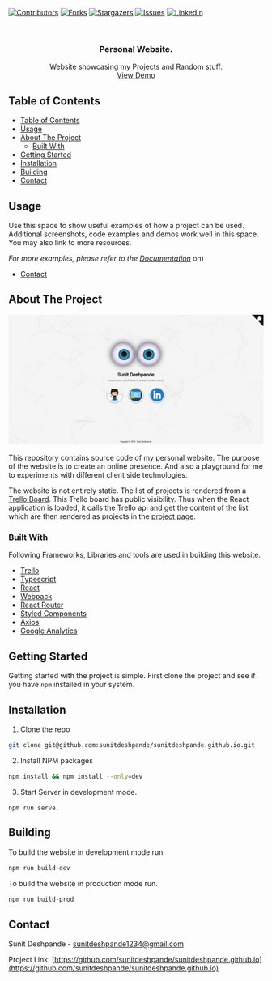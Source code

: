 [![Contributors][contributors-shield]][contributors-url]
[![Forks][forks-shield]][forks-url]
[![Stargazers][stars-shield]][stars-url]
[![Issues][issues-shield]][issues-url]
[![LinkedIn][linkedin-shield]][linkedin-url]


<br />
<p align="center">
  <h3 align="center">Personal Website.</h3>

  <p align="center">
    Website showcasing my Projects and Random stuff.
    <br />
    <a href="https://sunitdeshpande.github.io/">View Demo</a>
  </p>
</p>



<!-- TABLE OF CONTENTS -->
## Table of Contents

- [Table of Contents](#table-of-contents)
- [Usage](#usage)
- [About The Project](#about-the-project)
  - [Built With](#built-with)
- [Getting Started](#getting-started)
- [Installation](#installation)
- [Building](#building)
- [Contact](#contact)

<!-- USAGE EXAMPLES -->
## Usage

Use this space to show useful examples of how a project can be used. Additional screenshots, code examples and demos work well in this space. You may also link to more resources.

_For more examples, please refer to the [Documentation](https://example.com)_
on)
- [Contact](#contact)



<!-- ABOUT THE PROJECT -->
## About The Project

[![Product Name Screen Shot][product-screenshot]](https://sunitdeshpande.github.io/)

This repository contains source code of my personal website. The purpose of the website is to create an online presence. And also a playground for me to experiments with different client side technologies.

The website is not entirely static. The list of projects is rendered from a [Trello Board](https://trello.com/b/R6NkuhCD/personal-website). This Trello board has public visibility. Thus when the React application is loaded, it calls the Trello api and get the content of the list which are then rendered as projects in the [project page](https://sunitdeshpande.github.io/#/projects/).


### Built With

Following Frameworks, Libraries and tools are used in building this website.

* [Trello](https://trello.com/b/R6NkuhCD/personal-website)
* [Typescript](http://www.typescriptlang.org/)
* [React](https://reactjs.org/)
* [Webpack](https://webpack.js.org/)
* [React Router](https://github.com/ReactTraining/react-router)
* [Styled Components](https://www.styled-components.com/)
* [Axios](https://github.com/axios/axios)
* [Google Analytics](https://analytics.google.com/analytics/web/)



<!-- GETTING STARTED -->
## Getting Started

Getting started with the project is simple. First clone the project and see if you have `npm` installed in your system.


## Installation

1. Clone the repo
```sh
git clone git@github.com:sunitdeshpande/sunitdeshpande.github.io.git
```
2. Install NPM packages
```sh
npm install && npm install --only=dev
```
3. Start Server in development mode.
```JS
npm run serve.
```

## Building

To build the website in development mode run.

```sh
npm run build-dev
```

To build the website in production mode run.

```sh
npm run build-prod
```


<!-- CONTACT -->
## Contact

Sunit Deshpande  - sunitdeshpande1234@gmail.com

Project Link: [https://github.com/sunitdeshpande/sunitdeshpande.github.io](https://github.com/sunitdeshpande/sunitdeshpande.github.io)


<!-- MARKDOWN LINKS & IMAGES -->
[contributors-shield]: https://img.shields.io/github/contributors/sunitdeshpande/sunitdeshpande.github.io.svg?style=flat-square
[contributors-url]: https://github.com/sunitdeshpande/sunitdeshpande.github.io/graphs/contributors
[forks-shield]: https://img.shields.io/github/forks/sunitdeshpande/sunitdeshpande.github.io.svg?style=flat-square
[forks-url]: https://github.com/sunitdeshpande/sunitdeshpande.github.io/network/members
[stars-shield]: https://img.shields.io/github/stars/sunitdeshpande/sunitdeshpande.github.io.svg?style=flat-square
[stars-url]: https://github.com/sunitdeshpande/sunitdeshpande.github.io/stargazers
[issues-shield]: https://img.shields.io/github/issues/sunitdeshpande/sunitdeshpande.github.io.svg?style=flat-square
[issues-url]: https://github.com/sunitdeshpande/sunitdeshpande.github.io/issues
[linkedin-shield]: https://img.shields.io/badge/-LinkedIn-black.svg?style=flat-square&logo=linkedin&colorB=555
[linkedin-url]: https://www.linkedin.com/in/sunitdeshpande/
[product-screenshot]: docs/images/screenshot_main_page.png